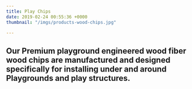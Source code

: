 ```yaml
---
title: Play Chips
date: 2019-02-24 00:55:36 +0000
thumbnail: "/imgs/products-wood-chips.jpg"

---
```

Our Premium playground engineered wood fiber wood chips are manufactured and designed specifically for installing under and around Playgrounds and play structures.
---